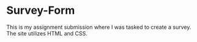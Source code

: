 # Survey-Form
This is my assignment submission where I was tasked to create a survey. The site utilizes HTML and CSS.
